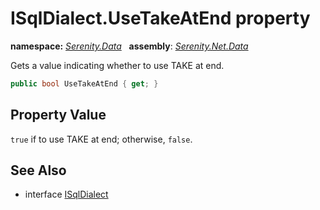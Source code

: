 # ISqlDialect.UseTakeAtEnd property
**namespace:** *[Serenity.Data](../../README.md#serenity.data-namespace)*   **assembly**: *[Serenity.Net.Data](../../README.md)*

Gets a value indicating whether to use TAKE at end.

```csharp
public bool UseTakeAtEnd { get; }
```

## Property Value

`true` if to use TAKE at end; otherwise, `false`.

## See Also

* interface [ISqlDialect](../ISqlDialect.md)